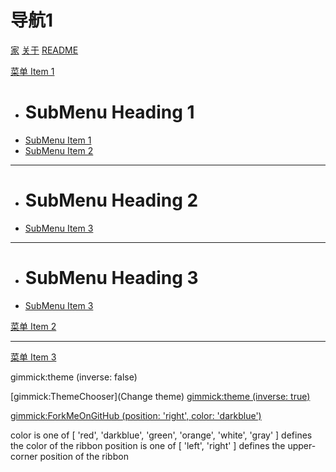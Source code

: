 # 导航1

[家](home.md)
[关于](about.md)
[README](README.md)

[菜单 Item 1]()

  * # SubMenu Heading 1
  * [SubMenu Item 1](subitem1.md)
  * [SubMenu Item 2](subitem2.md)
  - - - -
  * # SubMenu Heading 2
  * [SubMenu Item 3](subitem3.md)
  - - - -
  * # SubMenu Heading 3
  * [SubMenu Item 3](subitem3.md)

[菜单 Item 2](item2.md)
- - - -
[菜单 Item 3](item3.md)

gimmick:theme (inverse: false)

[gimmick:ThemeChooser](Change theme)
[gimmick:theme (inverse: true)](cerulean)


[gimmick:ForkMeOnGitHub (position: 'right', color: 'darkblue') ](http://www.github.com/Dynalon/mdwiki)

color
is one of [ 'red', 'darkblue', 'green', 'orange', 'white', 'gray' ]
defines the color of the ribbon
position
is one of [ 'left', 'right' ]
defines the upper-corner position of the ribbon